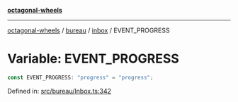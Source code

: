 [**octagonal-wheels**](../../../../../../README.md)

***

[octagonal-wheels](../../../../../../globals.md) / [bureau](../../../README.md) / [inbox](../README.md) / EVENT\_PROGRESS

# Variable: EVENT\_PROGRESS

```ts
const EVENT_PROGRESS: "progress" = "progress";
```

Defined in: [src/bureau/Inbox.ts:342](https://github.com/vrtmrz/octagonal-wheels/blob/main/src/bureau/Inbox.ts#L342)
